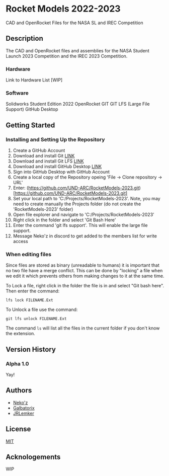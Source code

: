 # Rocket Models 2022-2023
CAD and OpenRocket Files for the NASA SL and IREC Competition
## Description
The CAD and OpenRocket files and assemblies for the NASA Student Launch 2023 Competition and the IREC 2023 Competition.
### Hardware
Link to Hardware List [WIP]
### Software
Solidworks Student Edition 2022
OpenRocket
GIT
GIT LFS (Large File Support)
GitHub Desktop
## Getting Started
### Installing and Setting Up the Repository
1) Create a GitHub Account
2) Download and install Git [LINK](https://git-scm.com/downloads)
3) Download and install Git LFS [LINK](https://git-lfs.github.com/)
4) Download and install GitHub Desktop [LINK](https://desktop.github.com/)
5) Sign into GitHub Desktop with GitHub Account
6) Create a local copy of the Repository opeing 'File -> Clone repository -> URL'
7) Enter: (https://github.com/UND-ARC/RocketModels-2023.git)[https://github.com/UND-ARC/RocketModels-2023.git]
8) Set your local path to 'C:/Projects/RocketModels-2023'. Note, you may need to create manually the Projects folder (do not create the 'RocketModels-2023' folder)
9) Open file explorer and navigate to 'C:/Projects/RocketModels-2023'
10) Right click in the folder and select 'Git Bash Here'
11) Enter the command 'git lfs support'. This will enable the large file support.
12) Message Neko'z in discord to get added to the members list for write access
### When editing files
Since files are stored as binary (unreadable to humans) it is important that no two file have a merge conflict. This can be done by "locking" a file when we edit it which prevents others from making changes to it at the same time.

To Lock a file, right click in the folder the file is in and select "Git bash here". Then enter the command:
```
lfs lock FILENAME.Ext
```
To Unlock a file use the command:
```
git lfs unlock FILENAME.Ext
```
The command `ls` will list all the files in the current folder if you don't know the extension.

## Version History
### Alpha 1.0
Yay!
## Authors
- [Neko'z](mailto:zachariah.palmer@und.edu)
- [Galbatorix](mailto:mason.motschke@und.edu)
- [JRLemker](mailto:joseph.lemker@und.edu)
## License
[MIT](LICENSE)
## Acknologements
WIP

